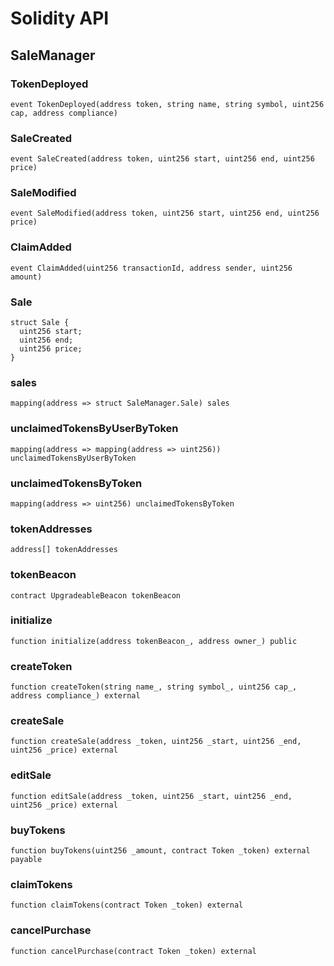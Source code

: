 # Solidity API

## SaleManager

### TokenDeployed

```solidity
event TokenDeployed(address token, string name, string symbol, uint256 cap, address compliance)
```

### SaleCreated

```solidity
event SaleCreated(address token, uint256 start, uint256 end, uint256 price)
```

### SaleModified

```solidity
event SaleModified(address token, uint256 start, uint256 end, uint256 price)
```

### ClaimAdded

```solidity
event ClaimAdded(uint256 transactionId, address sender, uint256 amount)
```

### Sale

```solidity
struct Sale {
  uint256 start;
  uint256 end;
  uint256 price;
}
```

### sales

```solidity
mapping(address => struct SaleManager.Sale) sales
```

### unclaimedTokensByUserByToken

```solidity
mapping(address => mapping(address => uint256)) unclaimedTokensByUserByToken
```

### unclaimedTokensByToken

```solidity
mapping(address => uint256) unclaimedTokensByToken
```

### tokenAddresses

```solidity
address[] tokenAddresses
```

### tokenBeacon

```solidity
contract UpgradeableBeacon tokenBeacon
```

### initialize

```solidity
function initialize(address tokenBeacon_, address owner_) public
```

### createToken

```solidity
function createToken(string name_, string symbol_, uint256 cap_, address compliance_) external
```

### createSale

```solidity
function createSale(address _token, uint256 _start, uint256 _end, uint256 _price) external
```

### editSale

```solidity
function editSale(address _token, uint256 _start, uint256 _end, uint256 _price) external
```

### buyTokens

```solidity
function buyTokens(uint256 _amount, contract Token _token) external payable
```

### claimTokens

```solidity
function claimTokens(contract Token _token) external
```

### cancelPurchase

```solidity
function cancelPurchase(contract Token _token) external
```

